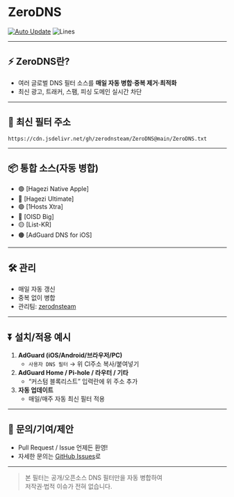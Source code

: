 # ZeroDNS

[![Auto Update](https://github.com/zerodnsteam/ZeroDNS/actions/workflows/auto_update.yml/badge.svg)](https://github.com/zerodnsteam/ZeroDNS/actions)
![Lines](https://img.shields.io/badge/%EC%A4%84%20%EC%88%98-195,000%2B-blue)

---

## ⚡️ ZeroDNS란?

- 여러 글로벌 DNS 필터 소스를 **매일 자동 병합·중복 제거·최적화**
- 최신 광고, 트래커, 스팸, 피싱 도메인 실시간 차단

---

## 🚀 **최신 필터 주소**

```
https://cdn.jsdelivr.net/gh/zerodnsteam/ZeroDNS@main/ZeroDNS.txt
```

---

## 📦 **통합 소스(자동 병합)**

- 🟢 [Hagezi Native Apple]
- 🔵 [Hagezi Ultimate]
- 🟣 [1Hosts Xtra]
- 🔴 [OISD Big]
- 🟡 [List-KR]
- 🟠 [AdGuard DNS for iOS]

---

## 🛠 **관리**

- 매일 자동 갱신
- 중복 없이 병합
- 관리팀: [zerodnsteam](https://github.com/zerodnsteam)

---

## ⏬ **설치/적용 예시**

1. **AdGuard (iOS/Android/브라우저/PC)**  
   - `사용자 DNS 필터` → 위 Cl주소 복사/붙여넣기  
2. **AdGuard Home / Pi-hole / 라우터 / 기타**  
   - “커스텀 블록리스트” 입력란에 위 주소 추가  
3. **자동 업데이트**  
   - 매일/매주 자동 최신 필터 적용

---

## 👤 **문의/기여/제안**

- Pull Request / Issue 언제든 환영!
- 자세한 문의는 [GitHub Issues](https://github.com/zerodnsteam/ZeroDNS/issues)로

---

> 본 필터는 공개/오픈소스 DNS 필터만을 자동 병합하여  
> 저작권·법적 이슈가 전혀 없습니다.

